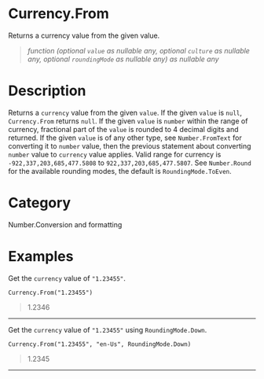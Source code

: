 ﻿# Currency.From
Returns a currency value from the given value.
> _function (optional <code>value</code> as nullable any, optional <code>culture</code> as nullable any, optional <code>roundingMode</code> as nullable any) as nullable any_
# Description 
Returns a <code>currency</code> value from the given <code>value</code>. If the given <code>value</code> is <code>null</code>, <code>Currency.From</code> returns <code>null</code>.  If the given <code>value</code> is <code>number</code> within the range of currency, fractional part of the <code>value</code> is rounded to 4 decimal digits and returned. If the given <code>value</code> is of any other type, see <code>Number.FromText</code> for converting it to <code>number</code> value, then the previous statement about converting <code>number</code> value to <code>currency</code> value applies. Valid range for currency is <code>-922,337,203,685,477.5808</code> to <code>922,337,203,685,477.5807</code>. See <code>Number.Round</code> for the available rounding modes, the default is <code>RoundingMode.ToEven</code>.
# Category 
Number.Conversion and formatting
# Examples 
Get the <code>currency</code> value of <code>"1.23455"</code>.
```
Currency.From("1.23455")
```
> 1.2346
***
Get the <code>currency</code> value of <code>"1.23455"</code> using <code>RoundingMode.Down</code>.
```
Currency.From("1.23455", "en-Us", RoundingMode.Down)
```
> 1.2345
***
